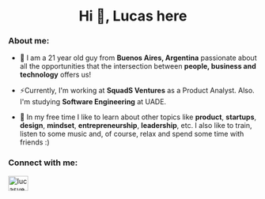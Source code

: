 <h1 align="center">Hi 👋, Lucas here</h1>

<h3 align="left">About me:</h3>

- 🔭 I am a 21 year old guy from **Buenos Aires, Argentina** passionate about all the opportunities that the intersection between **people, business and technology** offers us!

- ⚡Currently, I'm working at **SquadS Ventures** as a Product Analyst. Also. I'm studying **Software Engineering** at UADE.

- 🌱 In my free time I like to learn about other topics like **product**, **startups**, **design**, **mindset**, **entrepreneurship**, **leadership**, etc. I also like to train, listen to some music and, of course, relax and spend some time with friends :)

<h3 align="left">Connect with me:</h3>
<p align="left">
<a href="https://linkedin.com/in/lucasvegalv" target="blank"><img align="center" src="https://raw.githubusercontent.com/rahuldkjain/github-profile-readme-generator/master/src/images/icons/Social/linked-in-alt.svg" alt="lucasvegalv" height="30" width="40" /></a>
</p>
